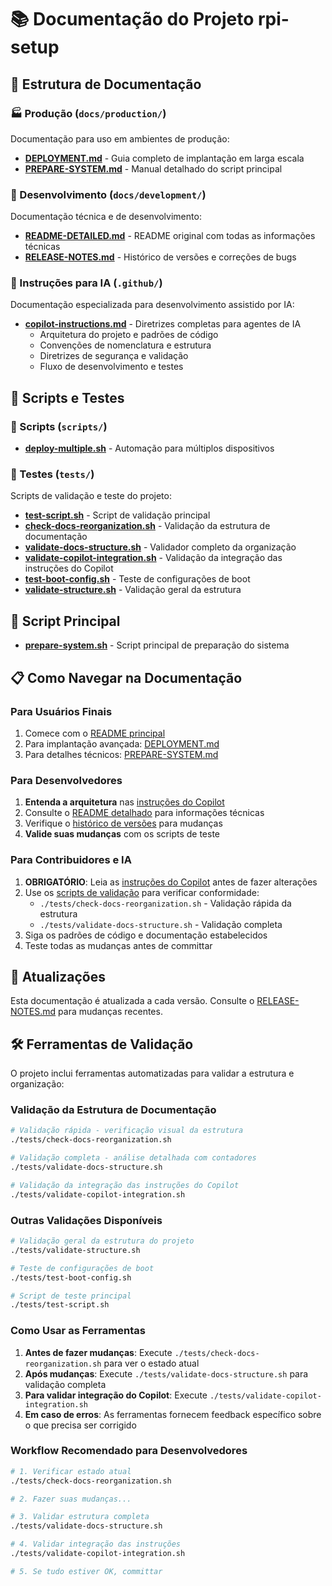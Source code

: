 # 📚 Documentação do Projeto rpi-setup

## 📁 Estrutura de Documentação

### 🏭 Produção (`docs/production/`)

Documentação para uso em ambientes de produção:

- **[DEPLOYMENT.md](production/DEPLOYMENT.md)** - Guia completo de implantação em larga escala
- **[PREPARE-SYSTEM.md](production/PREPARE-SYSTEM.md)** - Manual detalhado do script principal

### 🔧 Desenvolvimento (`docs/development/`)

Documentação técnica e de desenvolvimento:

- **[README-DETAILED.md](development/README-DETAILED.md)** - README original com todas as informações técnicas
- **[RELEASE-NOTES.md](development/RELEASE-NOTES.md)** - Histórico de versões e correções de bugs

### 🧠 Instruções para IA (`.github/`)

Documentação especializada para desenvolvimento assistido por IA:

- **[copilot-instructions.md](../.github/copilot-instructions.md)** - Diretrizes completas para agentes de IA
  - Arquitetura do projeto e padrões de código
  - Convenções de nomenclatura e estrutura
  - Diretrizes de segurança e validação
  - Fluxo de desenvolvimento e testes

## 📂 Scripts e Testes

### 🔧 Scripts (`scripts/`)

- **[deploy-multiple.sh](../scripts/deploy-multiple.sh)** - Automação para múltiplos dispositivos

### 🧪 Testes (`tests/`)

Scripts de validação e teste do projeto:

- **[test-script.sh](../tests/test-script.sh)** - Script de validação principal
- **[check-docs-reorganization.sh](../tests/check-docs-reorganization.sh)** - Validação da estrutura de documentação
- **[validate-docs-structure.sh](../tests/validate-docs-structure.sh)** - Validador completo da organização
- **[validate-copilot-integration.sh](../tests/validate-copilot-integration.sh)** - Validação da integração das instruções do Copilot
- **[test-boot-config.sh](../tests/test-boot-config.sh)** - Teste de configurações de boot
- **[validate-structure.sh](../tests/validate-structure.sh)** - Validação geral da estrutura

## 🎯 Script Principal

- **[prepare-system.sh](../prepare-system.sh)** - Script principal de preparação do sistema

## 📋 Como Navegar na Documentação

### Para Usuários Finais

1. Comece com o [README principal](../README.md)
2. Para implantação avançada: [DEPLOYMENT.md](production/DEPLOYMENT.md)
3. Para detalhes técnicos: [PREPARE-SYSTEM.md](production/PREPARE-SYSTEM.md)

### Para Desenvolvedores

1. **Entenda a arquitetura** nas [instruções do Copilot](../.github/copilot-instructions.md)
2. Consulte o [README detalhado](development/README-DETAILED.md) para informações técnicas
3. Verifique o [histórico de versões](development/RELEASE-NOTES.md) para mudanças
4. **Valide suas mudanças** com os scripts de teste

### Para Contribuidores e IA

1. **OBRIGATÓRIO**: Leia as [instruções do Copilot](../.github/copilot-instructions.md) antes de fazer alterações
2. Use os [scripts de validação](../tests/) para verificar conformidade:
   - `./tests/check-docs-reorganization.sh` - Validação rápida da estrutura
   - `./tests/validate-docs-structure.sh` - Validação completa
3. Siga os padrões de código e documentação estabelecidos
4. Teste todas as mudanças antes de committar

## 🔄 Atualizações

Esta documentação é atualizada a cada versão. Consulte o [RELEASE-NOTES.md](development/RELEASE-NOTES.md) para mudanças recentes.

## 🛠️ Ferramentas de Validação

O projeto inclui ferramentas automatizadas para validar a estrutura e organização:

### Validação da Estrutura de Documentação

```bash
# Validação rápida - verificação visual da estrutura
./tests/check-docs-reorganization.sh

# Validação completa - análise detalhada com contadores
./tests/validate-docs-structure.sh

# Validação da integração das instruções do Copilot
./tests/validate-copilot-integration.sh
```

### Outras Validações Disponíveis

```bash
# Validação geral da estrutura do projeto
./tests/validate-structure.sh

# Teste de configurações de boot
./tests/test-boot-config.sh

# Script de teste principal
./tests/test-script.sh
```

### Como Usar as Ferramentas

1. **Antes de fazer mudanças**: Execute `./tests/check-docs-reorganization.sh` para ver o estado atual
2. **Após mudanças**: Execute `./tests/validate-docs-structure.sh` para validação completa
3. **Para validar integração do Copilot**: Execute `./tests/validate-copilot-integration.sh`
4. **Em caso de erros**: As ferramentas fornecem feedback específico sobre o que precisa ser corrigido

### Workflow Recomendado para Desenvolvedores

```bash
# 1. Verificar estado atual
./tests/check-docs-reorganization.sh

# 2. Fazer suas mudanças...

# 3. Validar estrutura completa
./tests/validate-docs-structure.sh

# 4. Validar integração das instruções
./tests/validate-copilot-integration.sh

# 5. Se tudo estiver OK, committar
```
